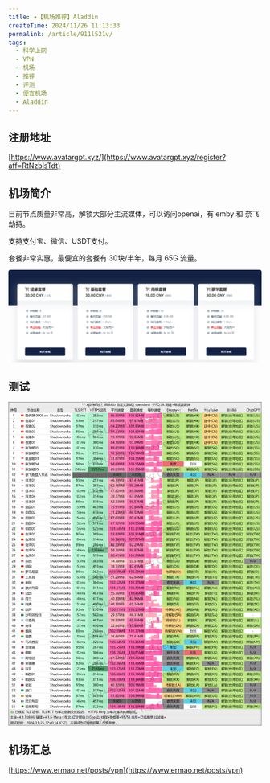 ```yaml
---
title: ✈️【机场推荐】Aladdin
createTime: 2024/11/26 11:13:33
permalink: /article/911l521v/
tags:
  - 科学上网
  - VPN
  - 机场
  - 推荐
  - 评测
  - 便宜机场
  - Aladdin
---
```


## 注册地址

[https://www.avatargpt.xyz/](https://www.avatargpt.xyz/register?aff=RtNzblsTdt)

## 机场简介

目前节点质量非常高，解锁大部分主流媒体，可以访问openai，有 emby 和 奈飞 劫持。

支持支付宝、微信、USDT支付。

套餐非常实惠，最便宜的套餐有 30块/半年，每月 65G 流量。

![alt text](images/机场推荐aladdin/image-1.png)

## 测试

![alt text](images/机场推荐aladdin/image.png)

## 机场汇总

[https://www.ermao.net/posts/vpn](https://www.ermao.net/posts/vpn)
